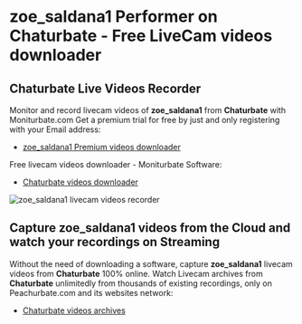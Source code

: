 # zoe_saldana1 Performer on Chaturbate - Free LiveCam videos downloader

## Chaturbate Live Videos Recorder

Monitor and record livecam videos of **zoe_saldana1** from **Chaturbate** with Moniturbate.com
Get a premium trial for free by just and only registering with your Email address:
* [zoe_saldana1 Premium videos downloader](https://moniturbate.com/request-demo-licence-key.html)

Free livecam videos downloader - Moniturbate Software:
* [Chaturbate videos downloader](https://moniturbate.com/moniturbate-download-software.html)

![zoe_saldana1 livecam videos recorder](https://peachurnet.com/templates/moniturbate-software.png)


## Capture zoe_saldana1 videos from the Cloud and watch your recordings on Streaming

Without the need of downloading a software, capture **zoe_saldana1** livecam videos from **Chaturbate** 100% online.
Watch Livecam archives from **Chaturbate** unlimitedly from thousands of existing recordings, only on Peachurbate.com and its websites network:
* [Chaturbate videos archives](https://peachurnet.com/)